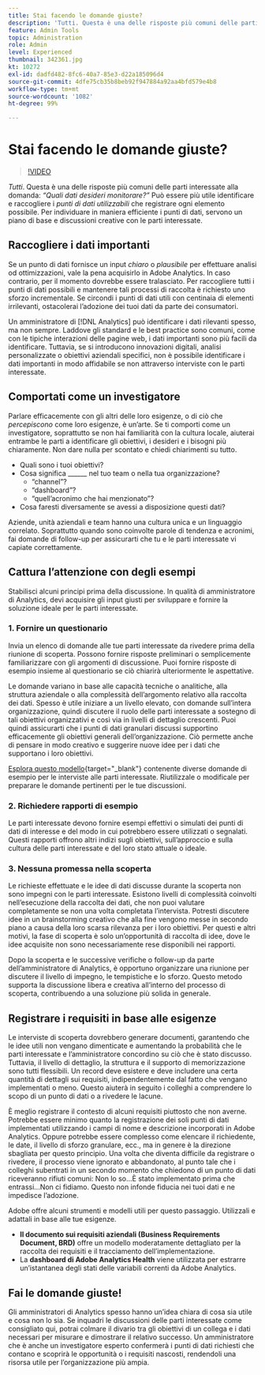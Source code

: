 ```yaml
---
title: Stai facendo le domande giuste?
description: 'Tutti. Questa è una delle risposte più comuni delle parti interessate alla domanda: “Quali dati desideri monitorare?”. Può essere più utile identificare e raccogliere i punti di dati utilizzabili che registrare ogni elemento possibile. Per individuare in maniera efficiente i punti di dati, servono un piano di base e discussioni creative con le parti interessate.'
feature: Admin Tools
topic: Administration
role: Admin
level: Experienced
thumbnail: 342361.jpg
kt: 10272
exl-id: dadfd482-8fc6-40a7-85e3-d22a185096d4
source-git-commit: 4dfe75cb35b8beb92f947884a92aa4bfd579e4b8
workflow-type: tm+mt
source-wordcount: '1082'
ht-degree: 99%

---
```


# Stai facendo le domande giuste?

>[!VIDEO](https://video.tv.adobe.com/v/346458/?quality=12&learn=on&captions=ita)

_Tutti_. Questa è una delle risposte più comuni delle parti interessate alla domanda: _“Quali dati desideri monitorare?”_ Può essere più utile identificare e raccogliere i _punti di dati utilizzabili_ che registrare ogni elemento possibile. Per individuare in maniera efficiente i punti di dati, servono un piano di base e discussioni creative con le parti interessate.

## Raccogliere i dati importanti

Se un punto di dati fornisce un input _chiaro_ o _plausibile_ per effettuare analisi od ottimizzazioni, vale la pena acquisirlo in Adobe Analytics. In caso contrario, per il momento dovrebbe essere tralasciato. Per raccogliere tutti i punti di dati possibili e mantenere tali processi di raccolta è richiesto uno sforzo incrementale. Se circondi i punti di dati utili con centinaia di elementi irrilevanti, ostacolerai l’adozione dei tuoi dati da parte dei consumatori.

Un amministratore di [!DNL Analytics] può identificare i dati rilevanti spesso, ma non sempre. Laddove gli standard e le best practice sono comuni, come con le tipiche interazioni delle pagine web, i dati importanti sono più facili da identificare. Tuttavia, se si introducono innovazioni digitali, analisi personalizzate o obiettivi aziendali specifici, non è possibile identificare i dati importanti in modo affidabile se non attraverso interviste con le parti interessate.

## Comportati come un investigatore

Parlare efficacemente con gli altri delle loro esigenze, o di ciò che _percepiscono_ come loro esigenze, è un’arte. Se ti comporti come un investigatore, soprattutto se non hai familiarità con la cultura locale, aiuterai entrambe le parti a identificare gli obiettivi, i desideri e i bisogni più chiaramente. Non dare nulla per scontato e chiedi chiarimenti su tutto.

* Quali sono i tuoi obiettivi?
* Cosa significa ______ nel tuo team o nella tua organizzazione?
   * “channel”?
   * “dashboard”?
   * “quell’acronimo che hai menzionato”?
* Cosa faresti diversamente se avessi a disposizione questi dati?

Aziende, unità aziendali e team hanno una cultura unica e un linguaggio correlato. Soprattutto quando sono coinvolte parole di tendenza e acronimi, fai domande di follow-up per assicurarti che tu e le parti interessate vi capiate correttamente.

## Cattura l’attenzione con degli esempi

Stabilisci alcuni principi prima della discussione. In qualità di amministratore di Analytics, devi acquisire gli input giusti per sviluppare e fornire la soluzione ideale per le parti interessate.

### &#x200B;1. Fornire un questionario

Invia un elenco di domande alle tue parti interessate da rivedere prima della riunione di scoperta. Possono fornire risposte preliminari o semplicemente familiarizzare con gli argomenti di discussione. Puoi fornire risposte di esempio insieme al questionario se ciò chiarirà ulteriormente le aspettative.

Le domande variano in base alle capacità tecniche o analitiche, alla struttura aziendale o alla complessità dell’argomento relativo alla raccolta dei dati. Spesso è utile iniziare a un livello elevato, con domande sull’intera organizzazione, quindi discutere il ruolo delle parti interessate a sostegno di tali obiettivi organizzativi e così via in livelli di dettaglio crescenti. Puoi quindi assicurarti che i punti di dati granulari discussi supportino efficacemente gli obiettivi generali dell’organizzazione. Ciò permette anche di pensare in modo creativo e suggerire nuove idee per i dati che supportano i loro obiettivi.

[Esplora questo modello](assets/stakeholder-questionnaire.pdf){target="_blank"} contenente diverse domande di esempio per le interviste alle parti interessate. Riutilizzale o modificale per preparare le domande pertinenti per le tue discussioni.

### &#x200B;2. Richiedere rapporti di esempio

Le parti interessate devono fornire esempi effettivi o simulati dei punti di dati di interesse e del modo in cui potrebbero essere utilizzati o segnalati. Questi rapporti offrono altri indizi sugli obiettivi, sull’approccio e sulla cultura delle parti interessate e del loro stato attuale o ideale.

### &#x200B;3. Nessuna promessa nella scoperta

Le richieste effettuate e le idee di dati discusse durante la scoperta non sono impegni con le parti interessate. Esistono livelli di complessità coinvolti nell’esecuzione della raccolta dei dati, che non puoi valutare completamente se non una volta completata l’intervista. Potresti discutere idee in un brainstorming creativo che alla fine vengono messe in secondo piano a causa della loro scarsa rilevanza per i loro obiettivi. Per questi e altri motivi, la fase di scoperta è solo un’opportunità di raccolta di idee, dove le idee acquisite non sono necessariamente rese disponibili nei rapporti.

Dopo la scoperta e le successive verifiche o follow-up da parte dell’amministratore di Analytics, è opportuno organizzare una riunione per discutere il livello di impegno, le tempistiche e lo sforzo. Questo metodo supporta la discussione libera e creativa all’interno del processo di scoperta, contribuendo a una soluzione più solida in generale.

## Registrare i requisiti in base alle esigenze

Le interviste di scoperta dovrebbero generare documenti, garantendo che le idee utili non vengano dimenticate e aumentando la probabilità che le parti interessate e l’amministratore concordino su ciò che è stato discusso. Tuttavia, il livello di dettaglio, la struttura e il supporto di memorizzazione sono tutti flessibili. Un record deve esistere e deve includere una certa quantità di dettagli sui requisiti, indipendentemente dal fatto che vengano implementati o meno. Questo aiuterà in seguito i colleghi a comprendere lo scopo di un punto di dati o a rivedere le lacune.

È meglio registrare il contesto di alcuni requisiti piuttosto che non averne. Potrebbe essere minimo quanto la registrazione dei soli punti di dati implementati utilizzando i campi di nome e descrizione incorporati in Adobe Analytics. Oppure potrebbe essere complesso come elencare il richiedente, le date, il livello di sforzo granulare, ecc., ma in genere è la direzione sbagliata per questo principio. Una volta che diventa difficile da registrare o rivedere, il processo viene ignorato e abbandonato, al punto tale che i colleghi subentrati in un secondo momento che chiedono di un punto di dati riceveranno rifiuti comuni: Non lo so...È stato implementato prima che entrassi...Non ci fidiamo. Questo non infonde fiducia nei tuoi dati e ne impedisce l’adozione.

Adobe offre alcuni strumenti e modelli utili per questo passaggio. Utilizzali e adattali in base alle tue esigenze.

* **Il documento sui requisiti aziendali (Business Requirements Document, BRD)** offre un modello moderatamente dettagliato per la raccolta dei requisiti e il tracciamento dell’implementazione.
* La **dashboard di Adobe Analytics Health** viene utilizzata per estrarre un’istantanea degli stati delle variabili correnti da Adobe Analytics.

## Fai le domande giuste!

Gli amministratori di Analytics spesso hanno un’idea chiara di cosa sia utile e cosa non lo sia. Se inquadri le discussioni delle parti interessate come consigliato qui, potrai colmare il divario tra gli obiettivi di un collega e i dati necessari per misurare e dimostrare il relativo successo. Un amministratore che è anche un investigatore esperto confermerà i punti di dati richiesti che contano e scoprirà le opportunità o i requisiti nascosti, rendendoli una risorsa utile per l’organizzazione più ampia.
